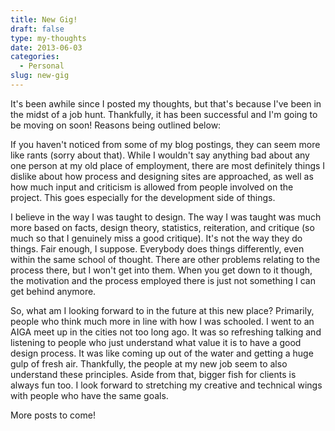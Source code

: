 ```yaml
---
title: New Gig!
draft: false
type: my-thoughts
date: 2013-06-03
categories:
  - Personal
slug: new-gig
---
```


It's been awhile since I posted my thoughts, but that's because I've been in the midst of a job hunt. Thankfully, it has been successful and I'm going to be moving on soon! Reasons being outlined below:

If you haven't noticed from some of my blog postings, they can seem more like rants (sorry about that). While I wouldn't say anything bad about any one person at my old place of employment, there are most definitely things I dislike about how process and designing sites are approached, as well as how much input and criticism is allowed from people involved on the project. This goes especially for the development side of things.

I believe in the way I was taught to design. The way I was taught was much more based on facts, design theory, statistics, reiteration, and critique (so much so that I genuinely miss a good critique). It's not the way they do things. Fair enough, I suppose. Everybody does things differently, even within the same school of thought. There are other problems relating to the process there, but I won't get into them. When you get down to it though, the motivation and the process employed there is just not something I can get behind anymore.

So, what am I looking forward to in the future at this new place? Primarily, people who think much more in line with how I was schooled. I went to an AIGA meet up in the cities not too long ago. It was so refreshing talking and listening to people who just understand what value it is to have a good design process. It was like coming up out of the water and getting a huge gulp of fresh air. Thankfully, the people at my new job seem to also understand these principles. Aside from that, bigger fish for clients is always fun too. I look forward to stretching my creative and technical wings with people who have the same goals.

More posts to come!

